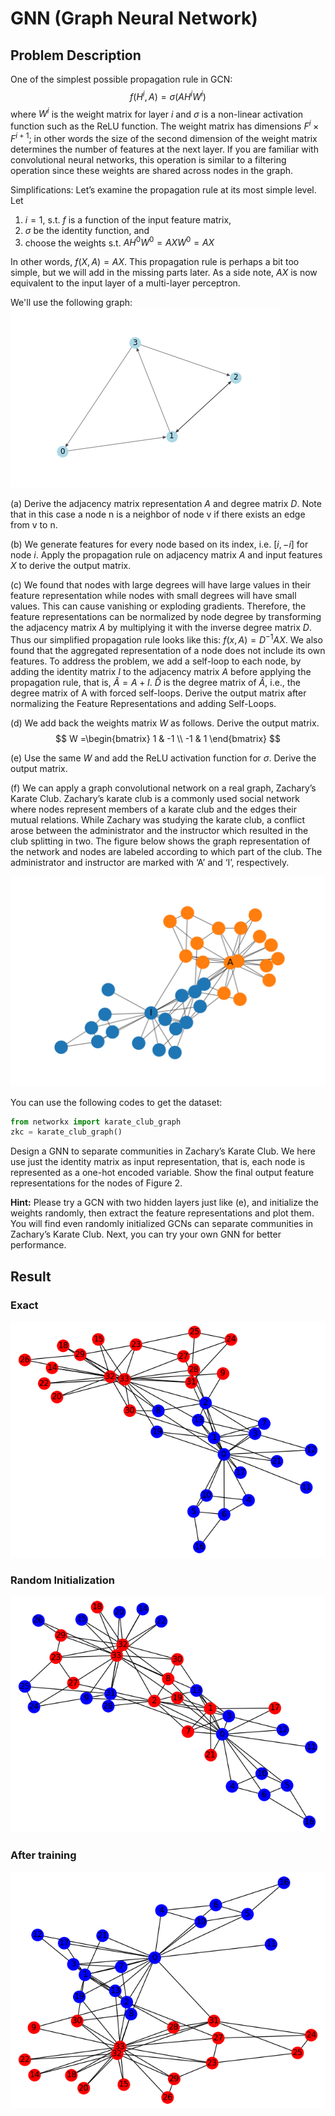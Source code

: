 # GNN (Graph Neural Network)
## Problem Description

One of the simplest possible propagation rule in GCN:
$$f(H^i, A) = \sigma(A H^i W^i)$$
where $W^i$ is the weight matrix for layer $i$ and $\sigma$ is a non-linear activation function such as the ReLU function. The weight matrix has dimensions $F^i \times F^{i+1}$; in other words the size of the second dimension of the weight matrix determines the number of features at the next layer. If you are familiar with convolutional neural networks, this operation is similar to a filtering operation since these weights are shared across nodes in the graph.

Simplifications: Let’s examine the propagation rule at its most simple level. Let
1. $i = 1$, s.t. $f$ is a function of the input feature matrix,
2. $\sigma$ be the identity function, and
3. choose the weights s.t. $AH^0W^0 = AXW^0 = AX$

In other words, $f(X, A) = AX$. This propagation rule is perhaps a bit too simple, but we will add in the missing parts later. As a side note, $AX$ is now equivalent to the input layer of a multi-layer perceptron.

We'll use the following graph:
![](./fig/graph.png)

(a) Derive the adjacency matrix representation $A$ and degree matrix $D$. Note that in this case a node n is a neighbor of node v if there exists an edge from v to n.

(b) We generate features for every node based on its index, i.e. $[i, -i]$ for node $i$.  Apply the propagation rule on adjacency matrix $A$ and input features $X$ to derive the output matrix.

(c) We found that nodes with large degrees will have large values in their feature representation while nodes with small degrees will have small values. This can cause vanishing or exploding gradients. Therefore, the feature representations can be normalized by node degree by transforming the adjacency matrix $A$ by multiplying it with the inverse degree matrix $D$. Thus our simplified propagation rule looks like this: $f(x,A) = D^{-1}AX$. We also found that the aggregated representation of a node does not include its own features. To address the problem, we add a self-loop to each node, by adding the identity matrix $I$ to the adjacency matrix $A$ before applying the propagation rule, that is, $\hat{A} = A + I$. $\hat{D}$ is the degree matrix of $\hat{A}$, i.e., the degree matrix of A with forced self-loops. Derive the output matrix after normalizing the Feature Representations and adding Self-Loops.

(d) We add back the weights matrix $W$ as follows. Derive the output matrix.
$$
    W =\begin{bmatrix} 1 & -1 \\ -1 & 1 \end{bmatrix}
$$

(e) Use the same $W$ and add the ReLU activation function for $\sigma$. Derive the output matrix.

(f) We can apply a graph convolutional network on a real graph, Zachary’s Karate Club. Zachary’s karate club is a commonly used social network where nodes represent members of a karate club and the edges their mutual relations. While Zachary was studying the karate club, a conflict arose between the administrator and the instructor which resulted in the club splitting in two. The figure below shows the graph representation of the network and nodes are labeled according to which part of the club. The administrator and instructor are marked with ‘A’ and ‘I’, respectively.

![](./fig/club.png)

You can use the following codes to get the dataset:

```python
from networkx import karate_club_graph
zkc = karate_club_graph()
```


Design a GNN to separate communities in Zachary’s Karate Club. We here use just the identity matrix as input representation, that is, each node is represented as a one-hot encoded variable. Show the final output feature representations for the nodes of Figure 2. 

**Hint:** Please try a GCN with two hidden layers just like (e), and initialize the weights randomly, then extract the feature representations and plot them. You will find even randomly initialized GCNs can separate communities in Zachary’s Karate Club. Next, you can try your own GNN for better performance.

## Result
### Exact
![](./fig/exact.png)
### Random Initialization
![](./fig/random.png)
### After training
![](./fig/trainGNN.png)